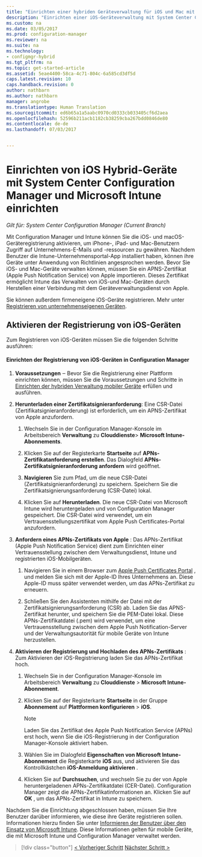 ```yaml
---
title: "Einrichten einer hybriden Geräteverwaltung für iOS und Mac mit System Center Configuration Manager und Microsoft Intune | Microsoft-Dokumentation"
description: "Einrichten einer iOS-Geräteverwaltung mit System Center Configuration Manager und Microsoft Intune."
ms.custom: na
ms.date: 03/05/2017
ms.prod: configuration-manager
ms.reviewer: na
ms.suite: na
ms.technology:
- configmgr-hybrid
ms.tgt_pltfrm: na
ms.topic: get-started-article
ms.assetid: 5eae4400-58ca-4c71-804c-6a585cd3df5d
caps.latest.revision: 10
caps.handback.revision: 0
author: nathbarn
ms.author: nathbarn
manager: angrobe
ms.translationtype: Human Translation
ms.sourcegitcommit: ed6b65a1a5aabc0970cd0333cb033405cf6d2aea
ms.openlocfilehash: 52596b211acb1182cb38259cba267bdd0846de80
ms.contentlocale: de-de
ms.lasthandoff: 07/03/2017


---
```

# <a name="set-up-ios-hybrid-device-management-with-system-center-configuration-manager-and-microsoft-intune"></a>Einrichten von iOS Hybrid-Geräte mit System Center Configuration Manager und Microsoft Intune einrichten

*Gilt für: System Center Configuration Manager (Current Branch)*

Mit Configuration Manager und Intune können Sie die iOS- und macOS-Geräteregistrierung aktivieren, um iPhone-, iPad- und Mac-Benutzern Zugriff auf Unternehmens-E-Mails und -ressourcen zu gewähren. Nachdem Benutzer die Intune-Unternehmensportal-App installiert haben, können ihre Geräte unter Anwendung von Richtlinien angesprochen werden. Bevor Sie iOS- und Mac-Geräte verwalten können, müssen Sie ein APNS-Zertifikat (Apple Push Notification Service) von Apple importieren. Dieses Zertifikat ermöglicht Intune das Verwalten von iOS-und Mac-Geräten durch Herstellen einer Verbindung mit dem Geräteverwaltungsdienst von Apple.  

 Sie können außerdem firmeneigene iOS-Geräte registrieren.  Mehr unter [Registrieren von unternehmenseigenen Geräten](enroll-company-owned-devices.md).  

## <a name="enable-ios-device-enrollment"></a>Aktivieren der Registrierung von iOS-Geräten  
 Zum Registrieren von iOS-Geräten müssen Sie die folgenden Schritte ausführen:  

#### <a name="set-up-ios-device-enrollment-in-configuration-manager"></a>Einrichten der Registrierung von iOS-Geräten in Configuration Manager  

1.  **Voraussetzungen** ‒ Bevor Sie die Registrierung einer Plattform einrichten können, müssen Sie die Voraussetzungen und Schritte in [Einrichten der hybriden Verwaltung mobiler Geräte](setup-hybrid-mdm.md) erfüllen und ausführen.    

2.  **Herunterladen einer Zertifikatsignieranforderung**: Eine CSR-Datei (Zertifikatsignieranforderung) ist erforderlich, um ein APNS-Zertifikat von Apple anzufordern.  

    1.  Wechseln Sie in der Configuration Manager-Konsole im Arbeitsbereich **Verwaltung** zu **Clouddienste**> **Microsoft Intune-Abonnements**.  

    2.  Klicken Sie auf der Registerkarte **Startseite** auf **APNs-Zertifikatanforderung erstellen**. Das Dialogfeld **APNs-Zertifikatsignieranforderung anfordern** wird geöffnet.  

    3.  **Navigieren** Sie zum Pfad, um die neue CSR-Datei (Zertifikatsignieranforderung) zu speichern. Speichern Sie die Zertifikatsignierungsanforderung (CSR-Datei) lokal.  

    4.  Klicken Sie auf **Herunterladen**. Die neue CSR-Datei von Microsoft Intune wird heruntergeladen und von Configuration Manager gespeichert. Die CSR-Datei wird verwendet, um ein Vertrauensstellungszertifikat vom Apple Push Certificates-Portal anzufordern.  

3.  **Anfordern eines APNs-Zertifikats von Apple** : Das APNs-Zertifikat (Apple Push Notification Service) dient zum Einrichten einer Vertrauensstellung zwischen dem Verwaltungsdienst, Intune und registrierten iOS-Mobilgeräten.  

    1.  Navigieren Sie in einem Browser zum [Apple Push Certificates Portal](http://go.microsoft.com/fwlink/?LinkId=269844) , und melden Sie sich mit der Apple-ID Ihres Unternehmens an. Diese Apple-ID muss später verwendet werden, um das APNs-Zertifikat zu erneuern.  

    2.  Schließen Sie den Assistenten mithilfe der Datei mit der Zertifikatsignierungsanforderung (CSR) ab. Laden Sie das APNS-Zertifikat herunter, und speichern Sie die PEM-Datei lokal. Diese APNs-Zertifikatdatei (.pem) wird verwendet, um eine Vertrauensstellung zwischen dem Apple Push Notification-Server und der Verwaltungsautorität für mobile Geräte von Intune herzustellen.  

4.  **Aktivieren der Registrierung und Hochladen des APNs-Zertifikats** : Zum Aktivieren der iOS-Registrierung laden Sie das APNs-Zertifikat hoch.  

    1.  Wechseln Sie in der Configuration Manager-Konsole im Arbeitsbereich **Verwaltung** zu **Clouddienste** > **Microsoft Intune-Abonnement**.  

    2.  Klicken Sie auf der Registerkarte **Startseite** in der Gruppe **Abonnement** auf **Plattformen konfigurieren** > **iOS**.  

        > [!NOTE]  
        >  Laden Sie das Zertifikat des Apple Push Notification Service (APNs) erst hoch, wenn Sie die iOS-Registrierung in der Configuration Manager-Konsole aktiviert haben.  

    3.  Wählen Sie im Dialogfeld **Eigenschaften von Microsoft Intune-Abonnement** die Registerkarte **iOS** aus, und aktivieren Sie das Kontrollkästchen **iOS-Anmeldung aktivieren** .  

    4.  Klicken Sie auf **Durchsuchen**, und wechseln Sie zu der von Apple heruntergeladenen APNs-Zertifikatdatei (CER-Datei). Configuration Manager zeigt die APNs-Zertifikatinformationen an. Klicken Sie auf **OK** , um das APNs-Zertifikat in Intune zu speichern.  

 Nachdem Sie die Einrichtung abgeschlossen haben, müssen Sie Ihre Benutzer darüber informieren, wie diese ihre Geräte registrieren sollen. Informationen hierzu finden Sie unter [Informieren der Benutzer über den Einsatz von Microsoft Intune](https://docs.microsoft.com/intune/end-user-educate). Diese Informationen gelten für mobile Geräte, die mit Microsoft Intune und Configuration Manager verwaltet werden.

> [!div class="button"]
[< Vorheriger Schritt](create-service-connection-point.md) [Nächster Schritt >](set-up-additional-management.md)

